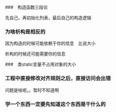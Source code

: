 ###　构造函数三段论

先自己，再初始化列表，最后自己的构造逻辑

### 为啥析构是相反的

因为构造的时候可能依赖于你的信息　比说大小

析构的时候还可能需要你的信息

###　类static变量不占用对象的大小



### 工程中直接修改对齐规则之后，直接访问会出错

问题是啥呢。。暂时不知道啊



### 学一个东西一定要先知道这个东西是干什么的

